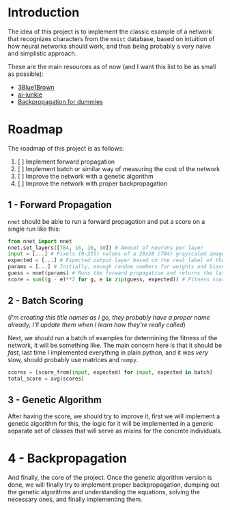 # Introduction

The idea of this project is to implement the classic example of a network that
recognizes characters from the `mnist` database, based on intuition of how
neural networks should work, and thus being probably a very naive and simplistic
approach.

These are the main resources as of now (and I want this list to be as small as
possible):

- [3Blue1Brown](https://www.youtube.com/watch?v=aircAruvnKk&list=PLZHQObOWTQDNU6R1_67000Dx_ZCJB-3pi)
- [ai-junkie](http://www.ai-junkie.com/ann/evolved/nnt1.html)
- [Backpropagation for dummies](https://codesachin.wordpress.com/2015/12/06/backpropagation-for-dummies/)

# Roadmap

The roadmap of this project is as follows:

1. [ ] Implement forward propagation
2. [ ] Implement batch or similar way of measuring the cost of the network
3. [ ] Improve the network with a genetic algorithm
4. [ ] Improve the network with proper backpropagation

## 1 - Forward Propagation

`nnet` should be able to run a forward propagation and put a score on a single
run like this:

```python
from nnet import nnet
nnet.set_layers([784, 16, 16, 10]) # Amount of neurons per layer
input = [...] # Pixels (0-255) values of a 28x28 (784) grayscaled image
expected = [...] # Expected output layer based on the real label of the input
params = [...] # Initially, enough random numbers for weights and biases
guess = nnet(params) # Runs the forward propagation and returns the last layer
score = sum((g - e)**2 for g, e in zip(guess, expected)) # Fitness score
```

## 2 - Batch Scoring

(*I'm creating this title names as I go, they probably have a proper name
already, I'll update them when I learn how they're really called*)

Next, we should run a batch of examples for determining the fitness of the
network, it will be something like. The main concern here is that it should be
*fast*, last time I implemented everything in plain python, and it was *very*
slow, should probably use matrices and `numpy`.

```python
scores = [score_from(input, expected) for input, expected in batch]
total_score = avg(scores)
```

## 3 - Genetic Algorithm

After having the score, we should try to improve it, first we will
implement a genetic algorithm for this, the logic for it will be implemented
in a generic separate set of classes that will serve as mixins for the
concrete individuals.

# 4 - Backpropagation

And finally, the core of the project. Once the genetic algorithm version is
done, we will finally try to implement proper backpropagation, dumping out the
genetic algorithms and understanding the equations, solving the necessary ones,
and finally implementing them.
